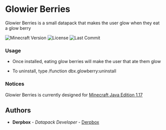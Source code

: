 # Glowier Berries

Glowier Berries is a small datapack that makes the user glow when they eat a glow berry

![Minecraft Version](https://img.shields.io/badge/Minecraft-1.17-80ba42?style=for-the-badge) ![License](https://img.shields.io/github/license/DBTDerpbox/glowier-berries?style=for-the-badge) ![Last Commit](https://img.shields.io/github/last-commit/dbtderpbox/glowier-berries?style=for-the-badge)

### Usage

* Once installed, eating glow berries will make the user that ate them glow

* To uninstall, type /function dbx.glowberry:uninstall

### Notices

Glowier Berries is currently designed for [Minecraft Java Edition 1.17](https://www.minecraft.net/en-us/article/caves---cliffs--part-i-out-today-java)

## Authors

* **Derpbox** - *Datapack Developer* - [Derpbox](https://github.com/dbtderpbox)
